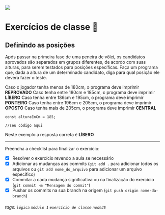 ![](https://i.imgur.com/xG74tOh.png)

# Exercícios de classe 🏫

## Definindo as posições

Após passar na primeira fase de uma peneira de vôlei, os candidatos aprovados são separados em grupos diferentes, de acordo com suas alturas, para serem testados para posições específicas. Faça um programa que, dada a altura de um determinado candidato, diga para qual posição ele deverá fazer o teste.

Caso o jogador tenha menos de 180cm, o programa deve imprimir **REPROVADO**
Caso tenha entre 180cm e 185cm, o programa deve imprimir **LÍBERO**
Caso tenha entre 186cm e 195cm, o programa deve imprimir **PONTEIRO**
Caso tenha entre 196cm e 205cm, o programa deve imprimir **OPOSTO**
Caso tenha mais de 205cm, o programa deve imprimir **CENTRAL**

```javascript=
const alturaEmCm = 185;

//seu código aqui

```

Neste exemplo a resposta correta é **LÍBERO**

---

Preencha a checklist para finalizar o exercício:

- [X] Resolver o exercício revendo a aula se necessário
- [X] Adicionar as mudanças aos commits (`git add .` para adicionar todos os arquivos ou `git add nome_do_arquivo` para adicionar um arquivo específico)
- [X] Commitar a cada mudança significativa ou na finalização do exercício (`git commit -m "Mensagem do commit"`)
- [X] Pushar os commits na sua branch na origem (`git push origin nome-da-branch`)

###### tags: `lógica` `módulo 1` `exercício de classe` `nodeJS`

